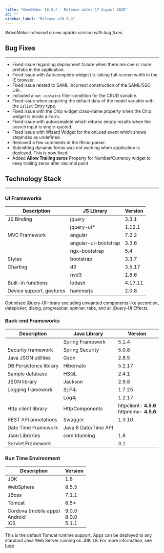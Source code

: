 ```yaml
---
title: "WaveMaker 10.5.4 - Release date: 17 August 2020"
id: ""
sidebar_label: "Release v10.5.4"
---
```

*WaveMaker released a new update version with bug fixes.*

## Bug Fixes

---

- Fixed issue regarding deployment failure when there are one or more prefabs in the application.
- Fxied issue with Autocomplete widget i.e. taking full-screen width in the IE browser.
- Fixed issue related to SAML incorrect construction of the SAML/SSO URL.
- Included a `not contains` filter condition for the CRUD variable.
- Fixed issue when acquiring the default data of the model variable with the `islist` Entry type.
- Fixed issue with the Chip widget class-name property when the Chip widget is inside a Form.
- Fixed issue with autocomplete which returns empty results when the search input is single-quoted.
- Fixed issue with Wizard Widget for the onLoad event which shows stepIndex as undefined.
- Removed a few comments in the Rhino parser.
- Submitting dynamic forms was not working when application is deployed. This is now fixed. 
- Added **Allow Trailing zeros** Property for Number/Currency widget to keep trailing zeros after decimal point

## Technology Stack

---

### UI Frameworks

| Description | JS Library | Version |
| --- | --- | --- |
| JS Binding | jquery | 3.3.1 |
|  | jquery-ui* | 1.12.1 |
| MVC Framework | angular | 7.2.2 |
|  | angular-ui-bootstrap | 3.3.6 |
|  | ngx-bootstrap | 5.4|
| Styles | bootstrap | 3.3.7 |
| Charting | d3 | 3.5.17 |
|  | nvd3 | 1.8.6 |
| Built-in functions | lodash | 4.17.11 |
| Device support, gestures | hammerjs | 2.0.8 |

Optimised jQuery-UI library excluding unwanted components like accordion, datepicker, dialog, progressbar, spinner, tabs, and all jQuery-UI Effects.

### Back-end Frameworks

| Description | Java Library | Version |
| --- | --- | --- |
|  | Spring Framework |5.1.4 |
| Security framework | Spring Security | 5.0.8 |
| Java JSON utilities | Gson |2.8.5 |
| DB Persistence library | Hibernate |5.2.17 |
| Sample database | HSQL |2.4.1 |
| JSON library | Jackson |2.9.8 |
| Logging framework | SLF4j |1.7.25 |
|  | Log4j | 1.2.17 |
| Http client library | HttpComponents |httpclient- **4.5.6** <br> httpmime- **4.5.6** |
| REST API annotations | Swagger | 1.3.10 |
| Date Time Framework | Java 8 Date/Time API |  |
| Json Libraries | com.tdunning |  1.8 |
| Servlet Framework |  | 3.1 |

### Run Time Environment

| Description | Version |
| --- | --- |
| JDK | 1.8 |
| WebSphere | 8.5.5 |
| JBoss | 7.1.1 |
| Tomcat | 8.5* |
| Cordova (mobile apps) <br> Android <br> iOS | 9.0.0 <br> 8.0.0  <br> 5.1.1 |


This is the default Tomcat runtime support. Apps can be deployed to any standard Java Web Server running on JDK 1.8. For more information, see [here](/learn/app-development/deployment/deployment-web-server).
